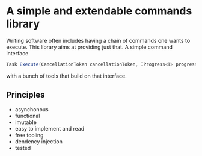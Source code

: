 # A simple and extendable commands library

Writing software often includes having a chain of commands one wants to execute. This library aims at providing just that. A simple command interface

```csharp
Task Execute(CancellationToken cancellationToken, IProgress<T> progress);
```

with a bunch of tools that build on that interface.

## Principles
- asynchonous
- functional
- imutable
- easy to implement and read
- free tooling
- dendency injection
- tested
